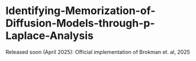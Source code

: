 # Identifying-Memorization-of-Diffusion-Models-through-p-Laplace-Analysis

Released soon (April 2025): Official implementation of Brokman et. al, 2025
